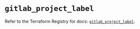 # `gitlab_project_label`

Refer to the Terraform Registry for docs: [`gitlab_project_label`](https://registry.terraform.io/providers/gitlabhq/gitlab/17.11.0/docs/resources/project_label).
